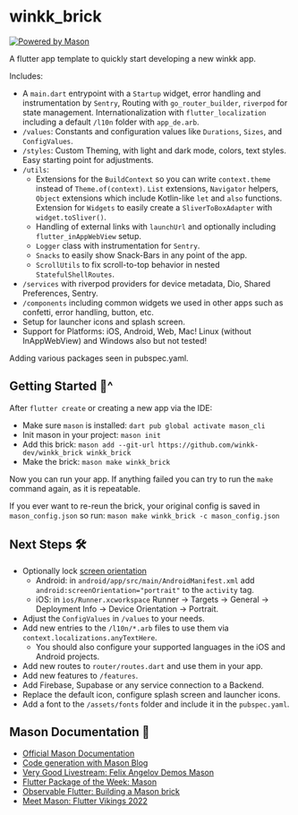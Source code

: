 # winkk_brick

[![Powered by Mason](https://img.shields.io/endpoint?url=https%3A%2F%2Ftinyurl.com%2Fmason-badge)](https://github.com/felangel/mason)

A flutter app template to quickly start developing a new winkk app.  

Includes:
* A `main.dart` entrypoint with a `Startup` widget, error handling and instrumentation by `Sentry`, Routing with `go_router_builder`, `riverpod` for state management. Internationalization with `flutter_localization` including a default `/l10n` folder with `app_de.arb`.
* `/values`: Constants and configuration values like `Durations`, `Sizes`, and `ConfigValues`.
* `/styles`: Custom Theming, with light and dark mode, colors, text styles. Easy starting point for adjustments.
* `/utils`: 
  * Extensions for the `BuildContext` so you can write `context.theme` instead of `Theme.of(context)`. `List` extensions, `Navigator` helpers, `Object` extensions which include Kotlin-like `let` and `also` functions. Extension for `Widgets` to easily create a `SliverToBoxAdapter` with `widget.toSliver()`.
  * Handling of external links with `launchUrl` and optionally including `flutter_inAppWebView` setup.
  * `Logger` class with instrumentation for `Sentry`.
  * `Snacks` to easily show Snack-Bars in any point of the app.
  * `ScrollUtils` to fix scroll-to-top behavior in nested `StatefulShellRoutes`.
* `/services` with riverpod providers for device metadata, Dio, Shared Preferences, Sentry.
* `/components` including common widgets we used in other apps such as confetti, error handling, button, etc.
* Setup for launcher icons and splash screen.
* Support for Platforms: iOS, Android, Web, Mac! Linux (without InAppWebView) and Windows also but not tested!

Adding various packages seen in pubspec.yaml. 

## Getting Started 🚀^
After `flutter create` or creating a new app via the IDE:
* Make sure `mason` is installed: `dart pub global activate mason_cli`
* Init mason in your project: `mason init`
* Add this brick: `mason add --git-url https://github.com/winkk-dev/winkk_brick winkk_brick`
* Make the brick: `mason make winkk_brick`

Now you can run your app. If anything failed you can try to run the `make` command again, as it is repeatable.  

If you ever want to re-reun the brick, your original config is saved in `mason_config.json` so run: `mason make winkk_brick -c mason_config.json`

## Next Steps 🛠
* Optionally lock [screen orientation](https://docs.flutter.dev/cookbook/design/orientation#locking-device-orientation)
  * Android: in `android/app/src/main/AndroidManifest.xml` add `android:screenOrientation="portrait"` to the `activity` tag.
  * iOS: in `ìos/Runner.xcworkspace` Runner -> Targets -> General -> Deployment Info -> Device Orientation -> Portrait.
* Adjust the `ConfigValues` in `/values` to your needs.
* Add new entries to the `/l10n/*.arb` files to use them via `context.localizations.anyTextHere`.
  * You should also configure your supported languages in the iOS and Android projects.
* Add new routes to `router/routes.dart` and use them in your app.
* Add new features to `/features`.
* Add Firebase, Supabase or any service connection to a Backend.
* Replace the default icon, configure splash screen and launcher icons.
* Add a font to the `/assets/fonts` folder and include it in the `pubspec.yaml`.

## Mason Documentation 🧱
- [Official Mason Documentation][2]
- [Code generation with Mason Blog][3]
- [Very Good Livestream: Felix Angelov Demos Mason][4]
- [Flutter Package of the Week: Mason][5]
- [Observable Flutter: Building a Mason brick][6]
- [Meet Mason: Flutter Vikings 2022][7]

[1]: https://github.com/felangel/mason
[2]: https://docs.brickhub.dev
[3]: https://verygood.ventures/blog/code-generation-with-mason
[4]: https://youtu.be/G4PTjA6tpTU
[5]: https://youtu.be/qjA0JFiPMnQ
[6]: https://youtu.be/o8B1EfcUisw
[7]: https://youtu.be/LXhgiF5HiQg
